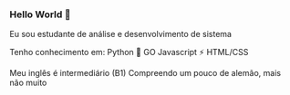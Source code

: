 ### Hello World 👋

Eu sou estudante de análise e desenvolvimento de sistema

Tenho conhecimento em:
  Python 🐍
  GO
  Javascript ⚡
  HTML/CSS 
  
Meu inglês é intermediário (B1)
Compreendo um pouco de alemão, mais não muito
<!--
**SantosPereira/SantosPereira** is a ✨ _special_ ✨ repository because its `README.md` (this file) appears on your GitHub profile.

Here are some ideas to get you started:

- 🔭 I’m currently working on ...
- 🌱 I’m currently learning ...
- 👯 I’m looking to collaborate on ...
- 🤔 I’m looking for help with ...
- 💬 Ask me about ...
- 📫 How to reach me: ...
- 😄 Pronouns: ...
- ⚡ Fun fact: ...
-->
